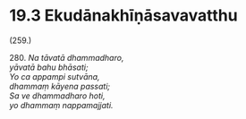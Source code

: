 # 19.3 Ekudānakhīṇāsavavatthu

(259.)

280\. _Na tāvatā dhammadharo,_  
_yāvatā bahu bhāsati;_  
_Yo ca appampi sutvāna,_  
_dhammaṃ kāyena passati;_  
_Sa ve dhammadharo hoti,_  
_yo dhammaṃ nappamajjati._
